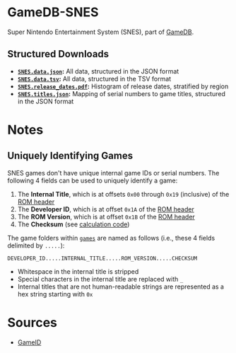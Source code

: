 # GameDB-SNES
Super Nintendo Entertainment System (SNES), part of [GameDB](https://github.com/niemasd/GameDB).

## Structured Downloads
* **[`SNES.data.json`](https://github.com/niemasd/GameDB-SNES/releases/latest/download/SNES.data.json):** All data, structured in the JSON format
* **[`SNES.data.tsv`](https://github.com/niemasd/GameDB-SNES/releases/latest/download/SNES.data.tsv):** All data, structured in the TSV format
* **[`SNES.release_dates.pdf`](https://github.com/niemasd/GameDB-SNES/releases/latest/download/SNES.release_dates.pdf):** Histogram of release dates, stratified by region
* **[`SNES.titles.json`](https://github.com/niemasd/GameDB-SNES/releases/latest/download/SNES.titles.json):** Mapping of serial numbers to game titles, structured in the JSON format

# Notes

## Uniquely Identifying Games

SNES games don't have unique internal game IDs or serial numbers. The following 4 fields can be used to uniquely identify a game:

1. The **Internal Title**, which is at offsets `0x00` through `0x19` (inclusive) of the [ROM header](https://snes.nesdev.org/wiki/ROM_header#Cartridge_header)
2. The **Developer ID**, which is at offset `0x1A` of the [ROM header](https://snes.nesdev.org/wiki/ROM_header#Cartridge_header)
3. The **ROM Version**, which is at offset `0x1B` of the [ROM header](https://snes.nesdev.org/wiki/ROM_header#Cartridge_header)
4. The **Checksum** (see [calculation code](https://github.com/niemasd/GameID/blob/d038079574c2679de8f437101bcea056b9114646/GameID.py#L391-L411))

The game folders within [`games`](games) are named as follows (i.e., these 4 fields delimited by `.....`):

```
DEVELOPER_ID.....INTERNAL_TITLE.....ROM_VERSION.....CHECKSUM
```

* Whitespace in the internal title is stripped
* Special characters in the internal title are replaced with `_`
* Internal titles that are not human-readable strings are represented as a hex string starting with `0x`

# Sources
* [GameID](https://github.com/niemasd/GameID)
